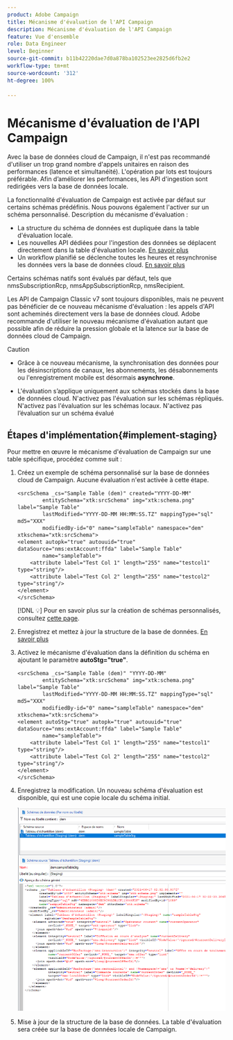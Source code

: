 ```yaml
---
product: Adobe Campaign
title: Mécanisme d'évaluation de l'API Campaign
description: Mécanisme d'évaluation de l'API Campaign
feature: Vue d'ensemble
role: Data Engineer
level: Beginner
source-git-commit: b11b42220dae7d0a878ba102523ee2825d6fb2e2
workflow-type: tm+mt
source-wordcount: '312'
ht-degree: 100%

---
```


# Mécanisme d&#39;évaluation de l&#39;API Campaign

Avec la base de données cloud de Campaign, il n&#39;est pas recommandé d&#39;utiliser un trop grand nombre d&#39;appels unitaires en raison des performances (latence et simultanéité). L&#39;opération par lots est toujours préférable. Afin d’améliorer les performances, les API d&#39;ingestion sont redirigées vers la base de données locale.

La fonctionnalité d&#39;évaluation de Campaign est activée par défaut sur certains schémas prédéfinis. Nous pouvons également l&#39;activer sur un schéma personnalisé. Description du mécanisme d&#39;évaluation :

* La structure du schéma de données est dupliquée dans la table d&#39;évaluation locale.
* Les nouvelles API dédiées pour l&#39;ingestion des données se déplacent directement dans la table d&#39;évaluation locale. [En savoir plus](new-apis.md)
* Un workflow planifié se déclenche toutes les heures et resynchronise les données vers la base de données cloud. [En savoir plus](../config/replication.md)

Certains schémas natifs sont évalués par défaut, tels que nmsSubscriptionRcp, nmsAppSubscriptionRcp, nmsRecipient.

Les API de Campaign Classic v7 sont toujours disponibles, mais ne peuvent pas bénéficier de ce nouveau mécanisme d&#39;évaluation : les appels d&#39;API sont acheminés directement vers la base de données cloud. Adobe recommande d&#39;utiliser le nouveau mécanisme d&#39;évaluation autant que possible afin de réduire la pression globale et la latence sur la base de données cloud de Campaign.

>[!CAUTION]
>
>* Grâce à ce nouveau mécanisme, la synchronisation des données pour les désinscriptions de canaux, les abonnements, les désabonnements ou l&#39;enregistrement mobile est désormais **asynchrone**.
>
>* L&#39;évaluation s’applique uniquement aux schémas stockés dans la base de données cloud. N&#39;activez pas l&#39;évaluation sur les schémas répliqués. N&#39;activez pas l&#39;évaluation sur les schémas locaux. N&#39;activez pas l’évaluation sur un schéma évalué
>



## Étapes d&#39;implémentation{#implement-staging}

Pour mettre en œuvre le mécanisme d&#39;évaluation de Campaign sur une table spécifique, procédez comme suit :

1. Créez un exemple de schéma personnalisé sur la base de données cloud de Campaign. Aucune évaluation n&#39;est activée à cette étape.

   ```
   <srcSchema _cs="Sample Table (dem)" created="YYYY-DD-MM"
           entitySchema="xtk:srcSchema" img="xtk:schema.png" label="Sample Table"
           lastModified="YYYY-DD-MM HH:MM:SS.TZ" mappingType="sql" md5="XXX"
           modifiedBy-id="0" name="sampleTable" namespace="dem" xtkschema="xtk:srcSchema">
   <element autopk="true" autouuid="true" dataSource="nms:extAccount:ffda" label="Sample Table"
           name="sampleTable">
       <attribute label="Test Col 1" length="255" name="testcol1" type="string"/>
       <attribute label="Test Col 2" length="255" name="testcol2" type="string"/>
   </element>
   </srcSchema>
   ```

   [!DNL :bulb:] Pour en savoir plus sur la création de schémas personnalisés, consultez [cette page](create-schema.md).

1. Enregistrez et mettez à jour la structure de la base de données.  [En savoir plus](update-database-structure.md)

1. Activez le mécanisme d&#39;évaluation dans la définition du schéma en ajoutant le paramètre **autoStg=&quot;true&quot;**.

   ```
   <srcSchema _cs="Sample Table (dem)" "YYYY-DD-MM"
           entitySchema="xtk:srcSchema" img="xtk:schema.png" label="Sample Table"
           lastModified="YYYY-DD-MM HH:MM:SS.TZ" mappingType="sql" md5="XXX"
           modifiedBy-id="0" name="sampleTable" namespace="dem" xtkschema="xtk:srcSchema">
   <element autoStg="true" autopk="true" autouuid="true" dataSource="nms:extAccount:ffda" label="Sample Table"
           name="sampleTable">
       <attribute label="Test Col 1" length="255" name="testcol1" type="string"/>
       <attribute label="Test Col 2" length="255" name="testcol2" type="string"/>
   </element>
   </srcSchema>
   ```

1. Enregistrez la modification. Un nouveau schéma d&#39;évaluation est disponible, qui est une copie locale du schéma initial.

   ![](assets/staging-mechanism.png)

1. Mise à jour de la structure de la base de données. La table d&#39;évaluation sera créée sur la base de données locale de Campaign.
